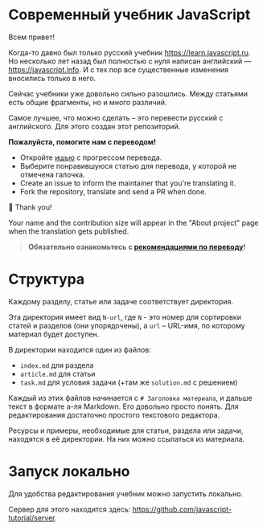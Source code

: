 # Современный учебник JavaScript

Всем привет!

Когда-то давно был только русский учебник https://learn.javascript.ru. Но несколько лет назад был полностью с нуля написан английский — https://javascript.info. И с тех пор все существенные изменения вносились только в него.

Сейчас учебники уже довольно сильно разошлись. Между статьями есть общие фрагменты, но и много различий.

Самое лучшее, что можно сделать – это перевести русский с английского. Для этого создан этот репозиторий.

**Пожалуйста, помогите нам с переводом!**

- Откройте [ишью](https://github.com/javascript-tutorial/ru.javascript.info/issues/60) с прогрессом перевода.
- Выберите понравившуюся статью для перевода, у которой не отмечена галочка.
- Create an issue to inform the maintainer that you're translating it.
- Fork the repository, translate and send a PR when done.

🎉 Thank you!

Your name and the contribution size will appear in the "About project" page when the translation gets published.

> **Обязательно ознакомьтесь с [рекомендациями по переводу](https://github.com/javascript-tutorial/ru.javascript.info/blob/master/TRANSLATION.md)!**

# Структура

Каждому разделу, статье или задаче соответствует директория.

Эта директория имеет вид `N-url`, где `N` - это номер для сортировки статей и разделов (они упорядочены), а `url` – URL-имя, по которому материал будет доступен.

В директории находится один из файлов:

  - `index.md` для раздела
  - `article.md` для статьи
  - `task.md` для условия задачи (+там же `solution.md` с решением)

Каждый из этих файлов начинается с `# Заголовка материала`, и дальше текст в формате а-ля Markdown. Его довольно просто понять. Для редактирования достаточно простого текстового редактора.

Ресурсы и примеры, необходимые для статьи, раздела или задачи, находятся в её директории. На них можно ссылаться из материала.

# Запуск локально

Для удобства редактирования учебник можно запустить локально.

Сервер для этого находится здесь: <https://github.com/javascript-tutorial/server>. 
